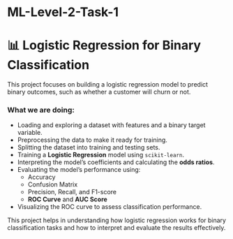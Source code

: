 # ML-Level-2-Task-1
# 📊 Logistic Regression for Binary Classification

This project focuses on building a logistic regression model to predict binary outcomes, such as whether a customer will churn or not.

### What we are doing:

- Loading and exploring a dataset with features and a binary target variable.
- Preprocessing the data to make it ready for training.
- Splitting the dataset into training and testing sets.
- Training a **Logistic Regression** model using `scikit-learn`.
- Interpreting the model’s coefficients and calculating the **odds ratios**.
- Evaluating the model’s performance using:
  - Accuracy
  - Confusion Matrix
  - Precision, Recall, and F1-score
  - **ROC Curve** and **AUC Score**
- Visualizing the ROC curve to assess classification performance.

This project helps in understanding how logistic regression works for binary classification tasks and how to interpret and evaluate the results effectively.
